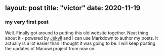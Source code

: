 layout: post
title: "victor"
date: 2020-11-19
---
### my very first post

Well. Finally got around to putting this old website together. Neat thing about it - powered by [Jekyll](http://jekyllrb.com) and I can use Markdown to author my posts. It actually is a lot easier than I thought it was going to be. I will keep posting the updates of Manuwi project from now on

